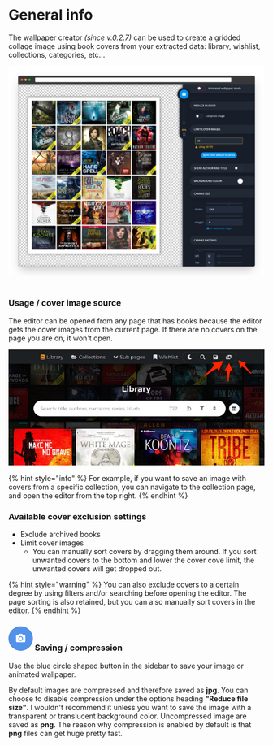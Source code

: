 # General info

The wallpaper creator _(since v.0.2.7)_ can be used to create a gridded collage image using book covers from your extracted data: library, wishlist, collections, categories, etc...

<img src="../../.gitbook/assets/ale-image-editor-screenshot.png" alt="" data-size="original"> <img src="../../.gitbook/assets/ale image editor - image 1280×640px.png" alt="" data-size="original">

### Usage / cover image source

The editor can be opened from any page that has books because the editor gets the cover images from the current page. If there are no covers on the page you are on, it won't open.&#x20;

<img src="../../.gitbook/assets/ale-wallpaper-creator.jpg" alt="" data-size="original">&#x20;

{% hint style="info" %}
For example, if you want to save an image with covers from a specific collection, you can navigate to the collection page, and open the editor from the top right.
{% endhint %}

### **Available cover exclusion settings**

* Exclude archived books
* Limit cover images
  * You can manually sort covers by dragging them around. If you sort unwanted covers to the bottom and lower the cover cove limit, the unwanted covers will get dropped out.

{% hint style="warning" %}
You can also exclude covers to a certain degree by using filters and/or searching before opening the editor. The page sorting is also retained, but you can also manually sort covers in the editor.
{% endhint %}

### <img src="../../.gitbook/assets/PixelSnap 2021-08-27 at 14.55.48.png" alt="" data-size="original"> Saving / compression

Use the blue circle shaped button in the sidebar to save your image or animated wallpaper.

By default images are compressed and therefore saved as **jpg**. You can choose to disable compression under the options heading **"Reduce file size"**. I wouldn't recommend it unless you want to save the image with a transparent or translucent background color. Uncompressed image are saved as **png**. The reason why compression is enabled by default is that **png** files can get huge pretty fast.
